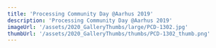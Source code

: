 ```yaml
---
title: 'Processing Community Day @Aarhus 2019'
description: 'Processing Community Day @Aarhus 2019'
imageUrl: '/assets/2020_GalleryThumbs/large/PCD-1302.jpg'
thumbUrl: '/assets/2020_GalleryThumbs/thumbs/PCD-1302_thumb.png'
---
```


